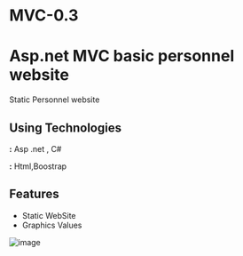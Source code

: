 # MVC-0.3

# Asp.net MVC basic personnel website


Static Personnel website

## Using Technologies

**:** Asp .net , C#

**:** Html,Boostrap

  
## Features

- Static WebSite
- Graphics Values


  


![image](https://user-images.githubusercontent.com/32723458/118302770-4ef72280-b4ed-11eb-9cdc-023f49bbec25.png)

